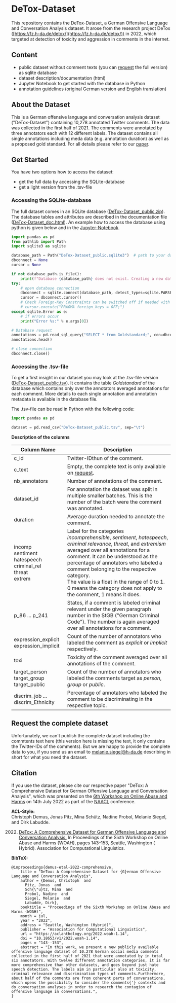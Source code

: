 # DeTox-Dataset

This repository contains the DeTox-Dataset, a German Offensive Language and Conversation Analysis dataset. It arose from
the research project DeTox ([https://fz.h-da.de/detox/](https://fz.h-da.de/detox/)) in 2022, which
targeted at detection of toxicity and aggression in comments in the internet.

## Content

- public dataset without comment texts (you can [request](#request-the-complete-dataset) the full version) as sqlite
  database
- dataset description/documentation (html)
- Jupyter Notebook to get started with the database in Python
- annotation guidelines (original German version and English translation)

## About the Dataset

This is a German offensive language and conversation analysis dataset ("DeTox-Dataset") containing 10,278 annotated
Twitter comments. The data was collected in the first half of 2021. The comments were annotated by three annotators each
with 12 different labels. The dataset contains all single annotations including meda data (e.g. annotation duration) as
well as a proposed gold standard.
For all details please refer to our [paper](https://aclanthology.org/2022.woah-1.14/).

## Get Started

You have two options how to access the dataset:

- get the full data by accessing the SQLite-database
- get a light version from the .tsv-file

### Accessing the SQLite-database

The full dataset comes in an SQLite database ([DeTox-Dataset_public.zip](DeTox-Dataset_public.zip)). The database tables
and attributes are described in the documentation
file ([DeTox-Dataset_doc.html](DeTox-Dataset_doc.html)).
An example how to access the database using python is given below and in the [Jupyter-Notebook](get-started.ipynb).

```python
import pandas as pd
from pathlib import Path
import sqlite3 as sqlite

database_path = Path("DeTox-Dataset_public.sqlite3")  # path to your database file
dbconnect = None
cursor = None

if not database_path.is_file():
    print(f"Database {database_path} does not exist. Creating a new database now ...")
try:
    # open database connection
    dbconnect = sqlite.connect(database_path, detect_types=sqlite.PARSE_DECLTYPES | sqlite.PARSE_COLNAMES)
    cursor = dbconnect.cursor()
    # Check Foreign-Key Constraints can be switched off if needed with the following line:
    # cursor.execute("PRAGMA foreign_keys = OFF;")
except sqlite.Error as e:
    # if errors occur
    print("Error %s:" % e.args[0])

# Database request
annotations = pd.read_sql_query("SELECT * from Goldstandard;", con=dbconnect)
annotations.head()

# close connection
dbconnect.close()
``` 

### Accessing the .tsv-file

To get a first insight in our dataset you may look at the .tsv-file
version ([DeTox-Dataset_public.tsv](DeTox-Dataset_public.tsv)). It contains the table _Goldstandard_ of the database
which contains only over the annotators averaged annotations for each comment. More details to each single
annotation and annotation metadata is available in the database file.

The .tsv-file can be read in Python with the following code:

```python
import pandas as pd

dataset = pd.read_csv("DeTox-Dataset_public.tsv", sep="\t")
```

**Description of the columns**

| Column Name                                                                | Description                                                                                                                                                                                                                                                                                                                                                                                                 |  
|----------------------------------------------------------------------------|-------------------------------------------------------------------------------------------------------------------------------------------------------------------------------------------------------------------------------------------------------------------------------------------------------------------------------------------------------------------------------------------------------------|
| c_id                                                                       | Twitter-IDthun of the comment.                                                                                                                                                                                                                                                                                                                                                                              |
| c_text                                                                     | Empty, the complete text is only available on [request](#request-the-complete-dataset).                                                                                                                                                                                                                                                                                                                     |
| nb_annotators                                                              | Number of annotations of the comment.                                                                                                                                                                                                                                                                                                                                                                       |
| dataset_id                                                                 | For annotation the dataset was split in multiple smaller batches. This is the number of the batch were the comment was annotated.                                                                                                                                                                                                                                                                           |
| duration                                                                   | Average duration needed to annotate the comment.                                                                                                                                                                                                                                                                                                                                                            |
| incomp<br/>sentiment<br/>hatespeech<br/>criminal_rel<br/>threat<br/>extrem | Label for the categories _incomprehensible_, _sentiment_, _hatespeech_, _criminal relevance_, _threat_, and _extremism_ averaged over all annotations for a comment. It can be understood as the percentage of annotators who labeled a comment belonging to the respective category.<br/>The value is a float in the range of 0 to 1. 0 means the category does not apply to the comment, 1 means it does. |
| p_86 ... p_241                                                             | States, if a comment is labeled criminal relevant under the given paragraph number in the StGB ("German Criminal Code"). The number is again averaged over all annotations for a comment.                                                                                                                                                                                                                   |
| expression_explicit<br/>expression_implicit                                | Count of the number of annotators who labeled the comment as _explicit_ or _implicit_ respectively.                                                                                                                                                                                                                                                                                                         |
| toxi                                                                       | Toxicity of the comment averaged over all annotations of the comment.                                                                                                                                                                                                                                                                                                                                       |
| target_person<br/>target_group<br/>target_public                           | Count of the number of annotators who labeled the comments target as _person_, _group_ or _public_.                                                                                                                                                                                                                                                                                                         |
| discrim_job ... discrim_Ethnicity                                          | Percentage of annotators who labeled the comment to be discriminating in the respective topic.                                                                                                                                                                                                                                                                                                              |

## Request the complete dataset

Unfortunately, we can't publish the complete dataset including the commtents text here (this version here is missing the
text, it only contains the Twitter-IDs of the comments). But we are happy to provide the complete data to you, if you
send us an email to [melanie.siegel@h-da.de](mailto:melanie.siegel@h-da.de?subject=[GitHub]%20DeTox-Dataset%20Request)
describing in short for what you need the dataset.

## Citation

If you use the dataset, please cite our respective paper "DeTox: A Comprehensive Dataset for German Offensive Language
and Conversation Analysis", which was presented on
the [6th Workshop on Online Abuse and Harms](https://www.workshopononlineabuse.com/) on 14th July 2022 as part of
the [NAACL](https://2022.naacl.org/) conference.

**ACL-Style:**  
Christoph Demus, Jonas Pitz, Mina Schütz, Nadine Probol, Melanie Siegel, and Dirk Labudde.

2022. [DeTox: A Comprehensive Dataset for German Offensive Language and Conversation Analysis.](https://aclanthology.org/2022.woah-1.14/)
      In Proceedings of the Sixth Workshop on Online Abuse and Harms (WOAH), pages 143–153, Seattle, Washington (
      Hybrid).
      Association for Computational Linguistics.

**BibTeX:**

```text
@inproceedings{demus-etal-2022-comprehensive,
    title = "DeTox: A Comprehensive Dataset for {G}erman Offensive Language and Conversation Analysis",
    author = {Demus, Christoph  and
      Pitz, Jonas  and
      Sch{\"u}tz, Mina  and
      Probol, Nadine  and
      Siegel, Melanie  and
      Labudde, Dirk},
    booktitle = "Proceedings of the Sixth Workshop on Online Abuse and Harms (WOAH)",
    month = jul,
    year = "2022",
    address = "Seattle, Washington (Hybrid)",
    publisher = "Association for Computational Linguistics",
    url = "https://aclanthology.org/2022.woah-1.14",
    doi = "10.18653/v1/2022.woah-1.14",
    pages = "143--153",
    abstract = "In this work, we present a new publicly available offensive language dataset of 10.278 German social media comments collected in the first half of 2021 that were annotated by in total six annotators. With twelve different annotation categories, it is far more comprehensive than other datasets, and goes beyond just hate speech detection. The labels aim in particular also at toxicity, criminal relevance and discrimination types of comments.Furthermore, about half of the comments are from coherent parts of conversations, which opens the possibility to consider the comments{'} contexts and do conversation analyses in order to research the contagion of offensive language in conversations.",
}
```
